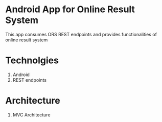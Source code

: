 # Android App for Online Result System 

This app consumes ORS REST endpoints and provides functionalities of online result system

# Technolgies 
1. Android 
1. REST endpoints 

# Architecture 
1. MVC Architecture
